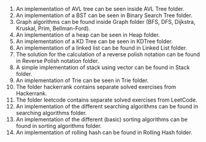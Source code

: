 1. An implementation of AVL tree can be seen inside AVL Tree folder.
2. An implementation of a BST can be seen in Binary Search Tree folder.
3. Graph algorithms can be found inside Graph folder (BFS, DFS, Dijkstra, Kruskal, Prim, Bellman-Ford).
4. An implementation of a heap can be seen in Heap folder.
5. An implementation of a KD Tree can be seen in KDTree folder.
6. An implementation of a linked list can be found in Linked List folder.
7. The solution for the calculation of a reverse polish notation can be found in Reverse Polish notation folder.
8. A simple implementation of stack using vector can be found in Stack folder.
9. An implementation of Trie can be seen in Trie folder.
10. The folder hackerrank contains separate solved exercises from Hackerrank.
11. The folder leetcode contains separate solved exercises from LeetCode.
12. An implementation of the different searching algorithms can be found in searching algorithms folder.
13. An implementation of the different (basic) sorting algorithms can be found in sorting algorithms folder.
14. An implementation of rolling hash can be found in Rolling Hash folder.
